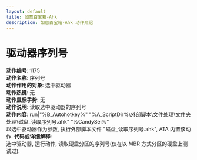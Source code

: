 ```yaml
---
layout: default
title: 如意百宝箱-Ahk
description: 如意百宝箱-Ahk 动作介绍
---
```


# [](#header-2) 驱动器序列号
**动作编号**: 1175  
**动作名称**: 序列号  
**动作作用的对象**: 选中驱动器  
**动作热键**: 无  
**动作鼠标手势**: 无  
**动作说明**: 读取选中驱动器的序列号  
**动作内容**: run|"%B_Autohotkey%" "%A_ScriptDir%\外部脚本\文件处理\文件夹处理\磁盘_读取序列号.ahk" "%CandySel%"  
以选中驱动器作为参数, 执行外部脚本文件 "磁盘_读取序列号.ahk", ATA 内置该动作.
**代码或详细解释**:  
选中驱动器, 运行动作, 读取硬盘分区的序列号(仅在以 MBR 方式分区的硬盘上测试过).  